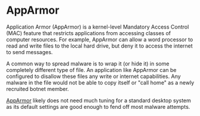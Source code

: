 # AppArmor

Application Armor (AppArmor) is a kernel-level Mandatory Access Control (MAC) feature that restricts applications from accessing 
classes of computer resources. For example, AppArmor can allow a word processor to read and write files to the local 
hard drive, but deny it to access the internet to send messages.

A common way to spread malware is to wrap it (or hide it) in some completely different type of file. An application 
like AppArmor can be configured to disallow these files any write or internet capabilities. Any malware in the file 
would not be able to copy itself or "call home" as a newly recruited botnet member.

[AppArmor](https://wiki.ubuntu.com/AppArmor) likely does not need much tuning for a standard desktop system as its 
default settings are good enough to fend off most malware attempts. 